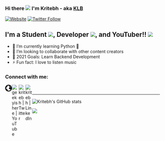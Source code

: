 ### Hi there <img src="https://media.giphy.com/media/hvRJCLFzcasrR4ia7z/giphy.gif" width="25px"> I'm Kritebh - aka [KLB][website] 

[![Website](https://img.shields.io/website?label=geekyishere.com&style=for-the-badge&url=https%3A%2F%2Fcodestackr.com)](https://kritebh.github.io/me)
[![Twitter Follow](https://img.shields.io/twitter/follow/kritebh?color=1DA1F2&logo=twitter&style=for-the-badge)](https://twitter.com/intent/follow?original_referer=https%3A%2F%2Fgithub.com%2Fkritebh&screen_name=kritebh)

## I'm a Student <img src ="http://s3.amazonaws.com/pix.iemoji.com/images/emoji/apple/ios-12/256/man-student.png" width ="25">, Developer <img src ="https://emojipedia-us.s3.dualstack.us-west-1.amazonaws.com/thumbs/160/apple/279/man-technologist_1f468-200d-1f4bb.png" width ="25">, and YouTuber!! <img src ="https://cdn.emojidex.com/emoji/seal/YouTube.png?1512927079" width ="25">

- 🌱 I’m currently learning Python 🤞
- 👯 I’m looking to collaborate with other content creators
- 🥅 2021 Goals: Learn Backend Development
- ⚡ Fun fact: I love to listen music 


### Connect with me:

[<img align="left" alt="geekyishere.com" width="22px" src="https://raw.githubusercontent.com/iconic/open-iconic/master/svg/globe.svg" />][website]

[<img align="left" alt="geekyishere | YouTube" width="22px" src="https://cdn.jsdelivr.net/npm/simple-icons@v3/icons/youtube.svg" />][youtube]

[<img align="left" alt="kritebh | Twitter" width="22px" src="https://cdn.jsdelivr.net/npm/simple-icons@v3/icons/twitter.svg" />][twitter]

[<img align="left" alt="kritebh | LinkedIn" width="22px" src="https://cdn.jsdelivr.net/npm/simple-icons@v3/icons/linkedin.svg" />][linkedin]


<br />


---



  ![Kritebh's GitHub stats](https://github-readme-stats.vercel.app/api?username=kritebh&show_icons=true&theme=dark)


![](https://komarev.com/ghpvc/?username=kritebh&label=Visitors&color=blueviolet)


[website]: https://kritebh.github.io/me
[twitter]: https://twitter.com/kritebh
[youtube]: https://www.youtube.com/channel/UC0EAbcYp9bF9TdqYUIaTQxQ
[instagram]: https://instagram.com/kritebh
[linkedin]: https://linkedin.com/in/kritebh
